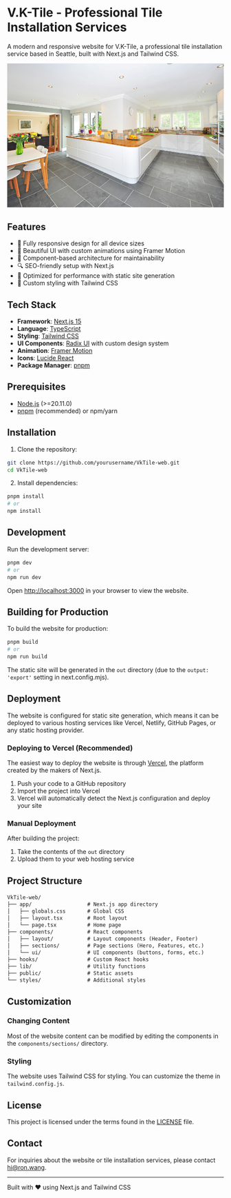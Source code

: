 # V.K-Tile - Professional Tile Installation Services

A modern and responsive website for V.K-Tile, a professional tile installation service based in Seattle, built with Next.js and Tailwind CSS.

![V.K-Tile Website](public/hero.jpg)

## Features

- 📱 Fully responsive design for all device sizes
- 🎨 Beautiful UI with custom animations using Framer Motion
- 🧩 Component-based architecture for maintainability
- 🔍 SEO-friendly setup with Next.js
- 🚀 Optimized for performance with static site generation
- 💅 Custom styling with Tailwind CSS

## Tech Stack

- **Framework**: [Next.js 15](https://nextjs.org/)
- **Language**: [TypeScript](https://www.typescriptlang.org/)
- **Styling**: [Tailwind CSS](https://tailwindcss.com/)
- **UI Components**: [Radix UI](https://www.radix-ui.com/) with custom design system
- **Animation**: [Framer Motion](https://www.framer.com/motion/)
- **Icons**: [Lucide React](https://lucide.dev/)
- **Package Manager**: [pnpm](https://pnpm.io/)

## Prerequisites

- [Node.js](https://nodejs.org/) (>=20.11.0)
- [pnpm](https://pnpm.io/) (recommended) or npm/yarn

## Installation

1. Clone the repository:

```bash
git clone https://github.com/yourusername/VkTile-web.git
cd VkTile-web
```

2. Install dependencies:

```bash
pnpm install
# or
npm install
```

## Development

Run the development server:

```bash
pnpm dev
# or
npm run dev
```

Open [http://localhost:3000](http://localhost:3000) in your browser to view the website.

## Building for Production

To build the website for production:

```bash
pnpm build
# or
npm run build
```

The static site will be generated in the `out` directory (due to the `output: 'export'` setting in next.config.mjs).

## Deployment

The website is configured for static site generation, which means it can be deployed to various hosting services like Vercel, Netlify, GitHub Pages, or any static hosting provider.

### Deploying to Vercel (Recommended)

The easiest way to deploy the website is through [Vercel](https://vercel.com/), the platform created by the makers of Next.js.

1. Push your code to a GitHub repository
2. Import the project into Vercel
3. Vercel will automatically detect the Next.js configuration and deploy your site

### Manual Deployment

After building the project:

1. Take the contents of the `out` directory
2. Upload them to your web hosting service

## Project Structure

```
VkTile-web/
├── app/                  # Next.js app directory
│   ├── globals.css       # Global CSS
│   ├── layout.tsx        # Root layout
│   └── page.tsx          # Home page
├── components/           # React components
│   ├── layout/           # Layout components (Header, Footer)
│   ├── sections/         # Page sections (Hero, Features, etc.)
│   └── ui/               # UI components (buttons, forms, etc.)
├── hooks/                # Custom React hooks
├── lib/                  # Utility functions
├── public/               # Static assets
└── styles/               # Additional styles
```

## Customization

### Changing Content

Most of the website content can be modified by editing the components in the `components/sections/` directory.

### Styling

The website uses Tailwind CSS for styling. You can customize the theme in `tailwind.config.js`.

## License

This project is licensed under the terms found in the [LICENSE](LICENSE) file.

## Contact

For inquiries about the website or tile installation services, please contact hi@ron.wang.

---

Built with ❤️ using Next.js and Tailwind CSS
